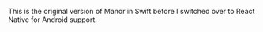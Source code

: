 This is the original version of Manor in Swift before I switched over to React Native for Android support.
